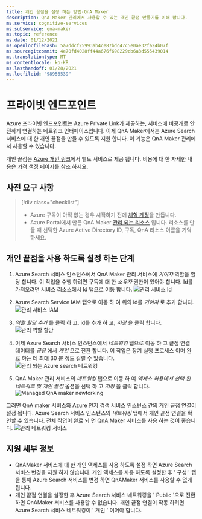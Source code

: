 ```yaml
---
title: 개인 끝점을 설정 하는 방법-QnA Maker
description: QnA Maker 관리에서 사용할 수 있는 개인 끝점 만들기를 이해 합니다.
ms.service: cognitive-services
ms.subservice: qna-maker
ms.topic: reference
ms.date: 01/12/2021
ms.openlocfilehash: 5a7ddcf25993ab4ce87bdc47c5e0ae32fa24b07f
ms.sourcegitcommit: 4e70fd4028ff44a676f698229cb6a3d555439014
ms.translationtype: MT
ms.contentlocale: ko-KR
ms.lasthandoff: 01/28/2021
ms.locfileid: "98956539"
---
```

# <a name="private-endpoints"></a>프라이빗 엔드포인트

Azure 프라이빗 엔드포인트는 Azure Private Link가 제공하는, 서비스에 비공개로 안전하게 연결하는 네트워크 인터페이스입니다. 이제 QnA Maker에서는 Azure Search 서비스에 대 한 개인 끝점을 만들 수 있도록 지원 합니다. 이 기능은 QnA Maker 관리에서 사용할 수 있습니다. 

개인 끝점은 [Azure 개인 링크](https://docs.microsoft.com/azure/private-link/private-link-overview)에서 별도 서비스로 제공 됩니다. 비용에 대 한 자세한 내용은 [가격 책정 페이지를 참조 하세요.](https://azure.microsoft.com/pricing/details/private-link/) 

## <a name="prerequisites"></a>사전 요구 사항
> [!div class="checklist"]
> * Azure 구독이 아직 없는 경우 시작하기 전에 [체험 계정](https://azure.microsoft.com/free/cognitive-services/)을 만듭니다.
> * Azure Portal에서 만든 QnA Maker [관리 되는 리소스](https://ms.portal.azure.com/#create/Microsoft.CognitiveServicesQnAMaker) 입니다. 리소스를 만들 때 선택한 Azure Active Directory ID, 구독, QnA 리소스 이름을 기억하세요.

## <a name="steps-to-enable-private-endpoint"></a>개인 끝점을 사용 하도록 설정 하는 단계
1. Azure Search 서비스 인스턴스에서 QnA Maker 관리 서비스에 *기여자* 역할을 할당 합니다. 이 작업을 수행 하려면 구독에 대 한 *소유자* 권한이 있어야 합니다. Id를 가져오려면 서비스 리소스에서 Id 탭으로 이동 합니다.
![관리 서비스 Id](../QnAMaker/media/qnamaker-reference-private-endpoints/private-endpoint-identity.png)

2. Azure Search Service IAM 탭으로 이동 하 여 위의 id를 *기여자* 로 추가 합니다. ![ 관리 서비스 IAM](../QnAMaker/media/qnamaker-reference-private-endpoints/private-endpoint-access-control.png)

3. *역할 할당 추가* 를 클릭 하 고, id를 추가 하 고, *저장* 을 클릭 합니다.
![관리 역할 할당](../QnAMaker/media/qnamaker-reference-private-endpoints/private-endpoint-role-assignment.png)

4. 이제 Azure Search 서비스 인스턴스에서 *네트워킹* 탭으로 이동 하 고 끝점 연결 데이터를 *공용* 에서 *개인* 으로 전환 합니다. 이 작업은 장기 실행 프로세스 이며 완료 하는 데 최대 30 분 정도 걸릴 수 있습니다. 
![관리 되는 Azure search 네트워킹](../QnAMaker/media/qnamaker-reference-private-endpoints/private-endpoint-networking.png)

5. QnA Maker 관리 서비스의 *네트워킹* 탭으로 이동 하 여 *액세스 허용에서* *선택 된 네트워크 및 개인 끝점* 옵션을 선택 하 고 *저장* 을 클릭 합니다. 
![Managed QnA maker newtorking](../QnAMaker/media/qnamaker-reference-private-endpoints/private-endpoint-networking-2.png)

그러면 QnA maker 서비스와 Azure 인지 검색 서비스 인스턴스 간의 개인 끝점 연결이 설정 됩니다. Azure Search 서비스 인스턴스의 *네트워킹* 탭에서 개인 끝점 연결을 확인할 수 있습니다. 전체 작업이 완료 되 면 QnA Maker 서비스를 사용 하는 것이 좋습니다. 
![관리 네트워킹 서비스](../QnAMaker/media/qnamaker-reference-private-endpoints/private-endpoint-networking-3.png)


## <a name="support-details"></a>지원 세부 정보
 * QnAMaker 서비스에 대 한 개인 액세스를 사용 하도록 설정 하면 Azure Search 서비스 변경을 지원 하지 않습니다. 개인 액세스를 사용 하도록 설정한 후 ' 구성 ' 탭을 통해 Azure Search 서비스를 변경 하면 QnAMaker 서비스를 사용할 수 없게 됩니다.
 * 개인 끝점 연결을 설정한 후 Azure Search 서비스 네트워킹을 ' Public '으로 전환 하면 QnAMaker 서비스를 사용할 수 없습니다. 개인 끝점 연결이 작동 하려면 Azure Search 서비스 네트워킹이 ' 개인 ' 이어야 합니다.

